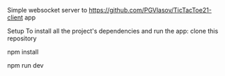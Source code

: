 Simple websocket server to https://github.com/PGVlasov/TicTacToe21-client app

Setup To install all the project's dependencies and run the app: clone this repository

npm install

npm run dev
